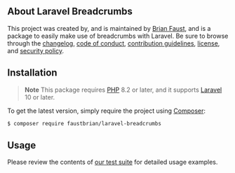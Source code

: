 ## About Laravel Breadcrumbs

This project was created by, and is maintained by [Brian Faust](https://github.com/faustbrian), and is a package to easily make use of breadcrumbs with Laravel. Be sure to browse through the [changelog](CHANGELOG.md), [code of conduct](.github/CODE_OF_CONDUCT.md), [contribution guidelines](.github/CONTRIBUTING.md), [license](LICENSE), and [security policy](.github/SECURITY.md).

## Installation

> **Note**
> This package requires [PHP](https://www.php.net/) 8.2 or later, and it supports [Laravel](https://laravel.com/) 10 or later.

To get the latest version, simply require the project using [Composer](https://getcomposer.org/):

```bash
$ composer require faustbrian/laravel-breadcrumbs
```

## Usage

Please review the contents of [our test suite](/tests) for detailed usage examples.
